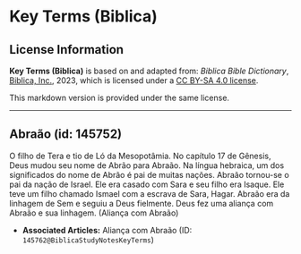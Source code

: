 # Key Terms (Biblica)

## License Information

**Key Terms (Biblica)** is based on and adapted from: _Biblica Bible Dictionary_, [Biblica, Inc.](https://www.biblica.com/), 2023, which is licensed under a [CC BY-SA 4.0 license](https://creativecommons.org/licenses/by-sa/4.0/legalcode.en).

This markdown version is provided under the same license.



--------------------------------

## Abraão (id: 145752)

O filho de Tera e tio de Ló da Mesopotâmia. No capítulo 17 de Gênesis, Deus mudou seu nome de Abrão para Abraão. Na língua hebraica, um dos significados do nome de Abrão é pai de muitas nações. Abraão tornou\-se o pai da nação de Israel. Ele era casado com Sara e seu filho era Isaque. Ele teve um filho chamado Ismael com a escrava de Sara, Hagar. Abraão era da linhagem de Sem e seguiu a Deus fielmente. Deus fez uma aliança com Abraão e sua linhagem. (Aliança com Abraão)

* **Associated Articles:** Aliança com Abraão (ID: `145762@BiblicaStudyNotesKeyTerms`)


